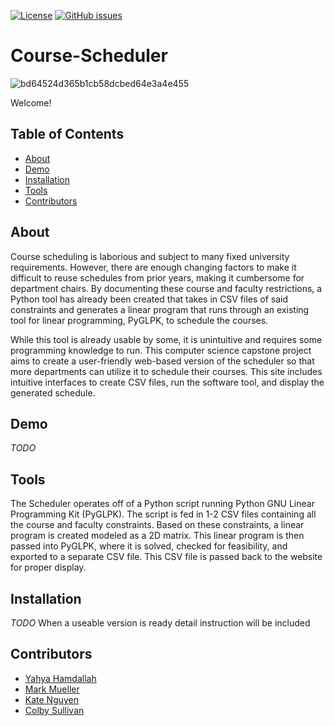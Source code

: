 [![License](https://img.shields.io/badge/license-MIT-blue.svg)](LICENSE)
[![GitHub issues](https://img.shields.io/github/issues/MuellMark/Course-Scheduler)](https://github.com/MuellMark/Course-Scheduler/issues)

# Course-Scheduler
![bd64524d365b1cb58dcbed64e3a4e455](https://github.com/MuellMark/Course-Scheduler/assets/88158644/8a4452a4-5f42-4f85-b7f6-4154368102b1)


Welcome!

## Table of Contents

- [About](#about)
- [Demo](#demo)
- [Installation](#installation)
- [Tools](#tools)
- [Contributors](#contributors)

## About
Course scheduling is laborious and subject to many fixed university requirements. However, there are enough changing factors to make it difficult to reuse schedules from prior years, making it cumbersome for department chairs. By documenting these course and faculty restrictions, a Python tool has already been created that takes in CSV files of said constraints and generates a linear program that runs through an existing tool for linear programming, PyGLPK, to schedule the courses. 

While this tool is already usable by some, it is unintuitive and requires some programming knowledge to run. This computer science capstone project aims to create a user-friendly web-based version of the scheduler so that more departments can utilize it to schedule their courses. This site includes intuitive interfaces to create CSV files, run the software tool, and display the generated schedule.
<br>
  
## Demo
*TODO*
<br>

## Tools
The Scheduler operates off of a Python script running Python GNU Linear Programming Kit (PyGLPK). The script is fed in 1-2 CSV files containing all the course and faculty constraints. Based on these constraints, a linear program is created modeled as a 2D matrix. This linear program is then passed into PyGLPK, where it is solved, checked for feasibility, and exported to a separate CSV file. This CSV file is passed back to the website for proper display.
<br>

## Installation

*TODO* When a useable version is ready detail instruction will be included
<br>

## Contributors

- [Yahya Hamdallah](https://github.com/Hamdally)
- [Mark Mueller](https://github.com/MuellMark)
- [Kate Nguyen](https://github.com/katenguyen10)
- [Colby Sullivan](https://github.com/colbySullivan)
